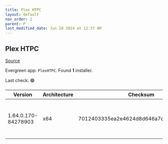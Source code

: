 ```yaml
---
title: Plex HTPC
layout: default
nav_order: 2
parent: P
last_modified_date: Jun 28 2024 at 12:37 AM
---
```


## Plex HTPC

[Source](https://www.plex.tv/media-server-downloads/)

Evergreen app: `PlexHTPC`. Found **1** installer.

Last check: 🟢

| Version             | Architecture | Checksum                                 | URI                                                                                                                                                                                                      |
| ------------------- | ------------ | ---------------------------------------- | -------------------------------------------------------------------------------------------------------------------------------------------------------------------------------------------------------- |
| 1.64.0.170-84278903 | x64          | 7012403335ea2e4624d8d646a7c28c4ed5ae7534 | [https://downloads.plex.tv/htpc/1.64.0.170-84278903/windows/PlexHTPC-1.64.0.170-84278903-x86_64.exe](https://downloads.plex.tv/htpc/1.64.0.170-84278903/windows/PlexHTPC-1.64.0.170-84278903-x86_64.exe) |
